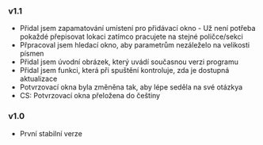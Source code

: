 ### v1.1
- Přidal jsem zapamatování umístení pro přidávací okno - Už není potřeba pokaždé přepisovat lokaci zatímco pracujete na stejné poličce/sekci
- Přpracoval jsem hledací okno, aby parametrům nezáleželo na velikosti písmen
- Přidal jsem úvodní obrázek, který uvádí současnou verzi programu
- Přidal jsem funkci, která při spuštění kontroluje, zda je dostupná aktualizace
- Potvrzovací okna byla změněna tak, aby lépe seděla na své otázkya
- CS: Potvrzovací okna přeložena do češtiny

### v1.0
- První stabilní verze